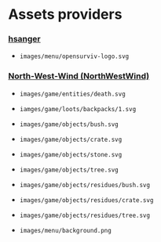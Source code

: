 # Assets providers

### [hsanger](https://github.com/hsanger)
- `images/menu/opensurviv-logo.svg`

### [North-West-Wind (NorthWestWind)](https://github.com/North-West-Wind)
- `images/game/entities/death.svg`

- `iamges/game/loots/backpacks/1.svg`

- `images/game/objects/bush.svg`
- `images/game/objects/crate.svg`
- `images/game/objects/stone.svg`
- `images/game/objects/tree.svg`

- `images/game/objects/residues/bush.svg`
- `images/game/objects/residues/crate.svg`
- `images/game/objects/residues/tree.svg`

- `images/menu/background.png`
